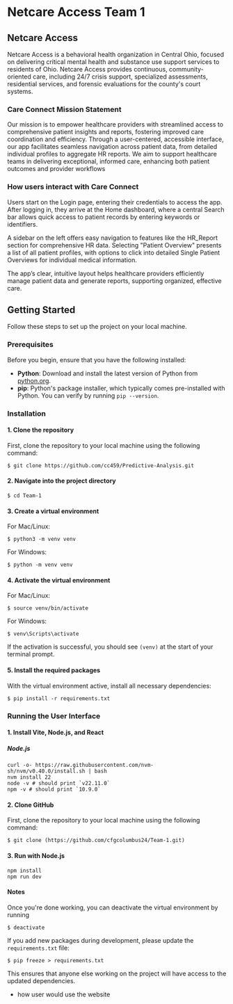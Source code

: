# Netcare Access Team 1
## Netcare Access  
Netcare Access is a behavioral health organization in Central Ohio, focused on delivering critical mental health and substance use support services to residents of Ohio. Netcare Access provides continuous, community-oriented care, including 24/7 crisis support, specialized assessments, residential services, and forensic evaluations for the county's court systems.

### Care Connect Mission Statement
Our mission is to empower healthcare providers with streamlined access to comprehensive patient insights and reports, fostering improved care coordination and efficiency. Through a user-centered, accessible interface, our app facilitates seamless navigation across patient data, from detailed individual profiles to aggregate HR reports. We aim to support healthcare teams in delivering exceptional, informed care, enhancing both patient outcomes and provider workflows

### How users interact with Care Connect 
Users start on the Login page, entering their credentials to access the app. After logging in, they arrive at the Home dashboard, where a central Search bar allows quick access to patient records by entering keywords or identifiers.

A sidebar on the left offers easy navigation to features like the HR_Report section for comprehensive HR data. Selecting "Patient Overview" presents a list of all patient profiles, with options to click into detailed Single Patient Overviews for individual medical information.

The app’s clear, intuitive layout helps healthcare providers efficiently manage patient data and generate reports, supporting organized, effective care.

## Getting Started

Follow these steps to set up the project on your local machine.

### Prerequisites

Before you begin, ensure that you have the following installed:

- **Python**: Download and install the latest version of Python from [python.org](https://www.python.org/downloads/).
- **pip**: Python's package installer, which typically comes pre-installed with Python. You can verify by running `pip --version`.

### Installation

#### 1. Clone the repository

First, clone the repository to your local machine using the following command:

```
$ git clone https://github.com/cc459/Predictive-Analysis.git
```

#### 2. Navigate into the project directory
```
$ cd Team-1
```

#### 3. Create a virtual environment
For Mac/Linux:
```
$ python3 -m venv venv
```

For Windows:
```
$ python -m venv venv
```

#### 4. Activate the virtual environment
For Mac/Linux:
```
$ source venv/bin/activate
```

For Windows:
```
$ venv\Scripts\activate
```

If the activation is successful, you should see `(venv)` at the start of your terminal prompt.

#### 5. Install the required packages
With the virtual environment active, install all necessary dependencies:
```
$ pip install -r requirements.txt
```

### Running the User Interface

#### 1. Install Vite, Node.js, and React
##### Node.js
```
curl -o- https://raw.githubusercontent.com/nvm-sh/nvm/v0.40.0/install.sh | bash
nvm install 22
node -v # should print `v22.11.0`
npm -v # should print `10.9.0`
```

#### 2. Clone GitHub

First, clone the repository to your local machine using the following command:
```
$ git clone (https://github.com/cfgcolumbus24/Team-1.git)
```

#### 3. Run with Node.js
```
npm install
npm run dev

```

#### Notes
Once you're done working, you can deactivate the virtual environment by running
```
$ deactivate
```

If you add new packages during development, please update the `requirements.txt` file:
```
$ pip freeze > requirements.txt
```
This ensures that anyone else working on the project will have access to the updated dependencies.


- how user would use the website




